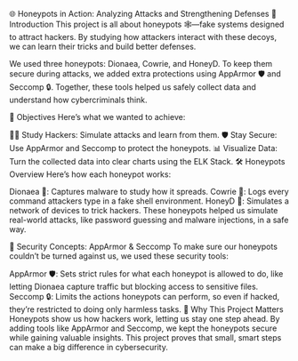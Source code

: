 🌐 Honeypots in Action: Analyzing Attacks and Strengthening Defenses
👋 Introduction
This project is all about honeypots 🕸️—fake systems designed to attract hackers. By studying how attackers interact with these decoys, we can learn their tricks and build better defenses.

We used three honeypots: Dionaea, Cowrie, and HoneyD. To keep them secure during attacks, we added extra protections using AppArmor 🛡️ and Seccomp 🔒. Together, these tools helped us safely collect data and understand how cybercriminals think.

🎯 Objectives
Here’s what we wanted to achieve:

🕵️‍♂️ Study Hackers: Simulate attacks and learn from them.
🛡️ Stay Secure: Use AppArmor and Seccomp to protect the honeypots.
📊 Visualize Data: Turn the collected data into clear charts using the ELK Stack.
🛠️ Honeypots Overview
Here’s how each honeypot works:

Dionaea 🐙: Captures malware to study how it spreads.
Cowrie 🐚: Logs every command attackers type in a fake shell environment.
HoneyD 🐝: Simulates a network of devices to trick hackers.
These honeypots helped us simulate real-world attacks, like password guessing and malware injections, in a safe way.

🔐 Security Concepts: AppArmor & Seccomp
To make sure our honeypots couldn’t be turned against us, we used these security tools:

AppArmor 🛡️: Sets strict rules for what each honeypot is allowed to do, like letting Dionaea capture traffic but blocking access to sensitive files.
Seccomp 🔒: Limits the actions honeypots can perform, so even if hacked, they’re restricted to doing only harmless tasks.
🌟 Why This Project Matters
Honeypots show us how hackers work, letting us stay one step ahead. By adding tools like AppArmor and Seccomp, we kept the honeypots secure while gaining valuable insights. This project proves that small, smart steps can make a big difference in cybersecurity.

